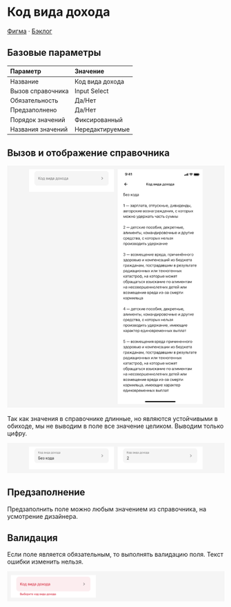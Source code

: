 # Код вида дохода
[Фигма](https://www.figma.com/design/vcJnk1pjqywou7To3O52Rq/%D0%A1%D0%BF%D1%80%D0%B0%D0%B2%D0%BE%D1%87%D0%BD%D0%B8%D0%BA%D0%B8?node-id=22%3A1491&t=ctPGjlvNgPsIrjJY-1) · [Бэклог](https://jira.psbnk.msk.ru/secure/RapidBoard.jspa?rapidView=3142&projectKey=DS&quickFilter=24073)

## Базовые параметры
| Параметр          | Значение        |
| :---------------- | :-------------- |
| Название          | Код вида дохода |
| Вызов справочника | Input Select    |
| Обязательность    | Да/Нет          |
| Предзаполнено     | Да/Нет          |
| Порядок значений  | Фиксированный   |
| Названия значений | Нередактируемые |

## Вызов и отображение справочника
![Справочник «Код вида дохода»](./1.png)

Так как значения в справочнике длинные, но являются устойчивыми в обиходе, мы не выводим в поле все значение целиком. Выводим только цифру.

![Справочник «Код вида дохода»](./3.png)

## Предзаполнение
Предзаполнить поле можно любым значением из справочника, на усмотрение дизайнера.

## Валидация
Если поле является обязательным, то выполнять валидацию поля. Текст ошибки изменить нельзя.

![Справочник «Код вида дохода»](./4.png)